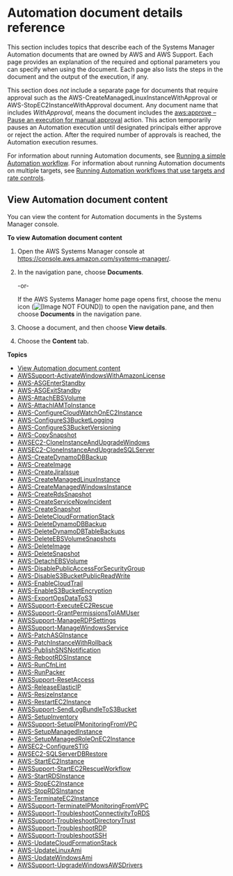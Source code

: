 # Automation document details reference<a name="automation-documents-reference-details"></a>

This section includes topics that describe each of the Systems Manager Automation documents that are owned by AWS and AWS Support\. Each page provides an explanation of the required and optional parameters you can specify when using the document\. Each page also lists the steps in the document and the output of the execution, if any\. 

This section does *not* include a separate page for documents that require approval such as the AWS\-CreateManagedLinuxInstanceWithApproval or AWS\-StopEC2InstanceWithApproval document\. Any document name that includes *WithApproval*, means the document includes the [aws:approve – Pause an execution for manual approval](automation-action-approve.md) action\. This action temporarily pauses an Automation execution until designated principals either approve or reject the action\. After the required number of approvals is reached, the Automation execution resumes\. 

For information about running Automation documents, see [Running a simple Automation workflow](automation-working-executing.md)\. For information about running Automation documents on multiple targets, see [Running Automation workflows that use targets and rate controls](automation-working-targets-and-rate-controls.md)\.

## View Automation document content<a name="view-automation-json"></a>

You can view the content for Automation documents in the Systems Manager console\.

**To view Automation document content**

1. Open the AWS Systems Manager console at [https://console\.aws\.amazon\.com/systems\-manager/](https://console.aws.amazon.com/systems-manager/)\.

1. In the navigation pane, choose **Documents**\.

   \-or\-

   If the AWS Systems Manager home page opens first, choose the menu icon \(![\[Image NOT FOUND\]](http://docs.aws.amazon.com/systems-manager/latest/userguide/images/menu-icon-small.png)\) to open the navigation pane, and then choose **Documents** in the navigation pane\.

1. Choose a document, and then choose **View details**\.

1. Choose the **Content** tab\.

**Topics**
+ [View Automation document content](#view-automation-json)
+ [AWSSupport\-ActivateWindowsWithAmazonLicense](automation-awssupport-activatewindowswithamazonlicense.md)
+ [AWS\-ASGEnterStandby](automation-aws-asgenterstandby.md)
+ [AWS\-ASGExitStandby](automation-aws-asgexitstandby.md)
+ [AWS\-AttachEBSVolume](automation-aws-attachebsvolume.md)
+ [AWS\-AttachIAMToInstance](automation-aws-attachiamtoinstance.md)
+ [AWS\-ConfigureCloudWatchOnEC2Instance](automation-aws-configurecloudwatchonec2instance.md)
+ [AWS\-ConfigureS3BucketLogging](automation-aws-configures3bucketlogging.md)
+ [AWS\-ConfigureS3BucketVersioning](automation-aws-configures3bucketversioning.md)
+ [AWS\-CopySnapshot](automation-aws-copysnapshot.md)
+ [AWSEC2\-CloneInstanceAndUpgradeWindows](automation-awsec2-CloneInstanceAndUpgradeWindows.md)
+ [AWSEC2\-CloneInstanceAndUpgradeSQLServer](automation-awsec2-CloneInstanceAndUpgradeSQLServer.md)
+ [AWS\-CreateDynamoDBBackup](automation-aws-createdynamodbbackup.md)
+ [AWS\-CreateImage](automation-aws-createimage.md)
+ [AWS\-CreateJiraIssue](automation-aws-createjiraissue.md)
+ [AWS\-CreateManagedLinuxInstance](automation-aws-createmanagedlinuxinstance.md)
+ [AWS\-CreateManagedWindowsInstance](automation-aws-createmanagedwindowsinstance.md)
+ [AWS\-CreateRdsSnapshot](automation-aws-createrdssnapshot.md)
+ [AWS\-CreateServiceNowIncident](automation-aws-createservicenowincident.md)
+ [AWS\-CreateSnapshot](automation-aws-createsnapshot.md)
+ [AWS\-DeleteCloudFormationStack](automation-aws-deletecloudformationstack.md)
+ [AWS\-DeleteDynamoDBBackup](automation-aws-deletedynamodbbackup.md)
+ [AWS\-DeleteDynamoDBTableBackups](automation-aws-deletedynamodbtablebackups.md)
+ [AWS\-DeleteEBSVolumeSnapshots](automation-aws-deleteebsvolumesnapshots.md)
+ [AWS\-DeleteImage](automation-aws-deleteimage.md)
+ [AWS\-DeleteSnapshot](automation-aws-deletesnapshot.md)
+ [AWS\-DetachEBSVolume](automation-aws-detachebsvolume.md)
+ [AWS\-DisablePublicAccessForSecurityGroup](automation-aws-disablepublicaccessforsecuritygroup.md)
+ [AWS\-DisableS3BucketPublicReadWrite](automation-aws-disables3bucketpublicreadwrite.md)
+ [AWS\-EnableCloudTrail](automation-aws-enablecloudtrail.md)
+ [AWS\-EnableS3BucketEncryption](automation-aws-enableS3bucketencryption.md)
+ [AWS\-ExportOpsDataToS3](automation-aws-exportopsdatatos3.md)
+ [AWSSupport\-ExecuteEC2Rescue](automation-awssupport-executeec2rescue.md)
+ [AWSSupport\-GrantPermissionsToIAMUser](automation-awssupport-grantpermissionstoiamuser.md)
+ [AWSSupport\-ManageRDPSettings](automation-awssupport-managerdpsettings.md)
+ [AWSSupport\-ManageWindowsService](automation-awssupport-managewindowsservice.md)
+ [AWS\-PatchASGInstance](automation-aws-patchasginstance.md)
+ [AWS\-PatchInstanceWithRollback](automation-aws-patchinstancewithrollback.md)
+ [AWS\-PublishSNSNotification](automation-aws-publishsnsnotification.md)
+ [AWS\-RebootRDSInstance](automation-aws-rebootrdsinstance.md)
+ [AWS\-RunCfnLint](automation-aws-runcfnlint.md)
+ [AWS\-RunPacker](automation-aws-runpacker.md)
+ [AWSSupport\-ResetAccess](automation-awssupport-resetaccess.md)
+ [AWS\-ReleaseElasticIP](automation-aws-releaseelasticip.md)
+ [AWS\-ResizeInstance](automation-aws-resizeinstance.md)
+ [AWS\-RestartEC2Instance](automation-aws-restartec2instance.md)
+ [AWSSupport\-SendLogBundleToS3Bucket](automation-awssupport-sendlogbundletos3bucket.md)
+ [AWS\-SetupInventory](automation-aws-setupinventory.md)
+ [AWSSupport\-SetupIPMonitoringFromVPC](automation-aws-setupipmonitoringfromvpc.md)
+ [AWS\-SetupManagedInstance](automation-aws-setupmanagedinstance.md)
+ [AWS\-SetupManagedRoleOnEC2Instance](automation-aws-setupmanagedroleonec2instance.md)
+ [AWSEC2\-ConfigureSTIG](awsec2-configurestig.md)
+ [AWSEC2\-SQLServerDBRestore](automation-awsec2-sqlserverdbrestore.md)
+ [AWS\-StartEC2Instance](automation-aws-startec2instance.md)
+ [AWSSupport\-StartEC2RescueWorkflow](automation-awssupport-startec2rescueworkflow.md)
+ [AWS\-StartRDSInstance](automation-aws-startrdsinstance.md)
+ [AWS\-StopEC2Instance](automation-aws-stopec2instance.md)
+ [AWS\-StopRDSInstance](automation-aws-stoprdsinstance.md)
+ [AWS\-TerminateEC2Instance](automation-aws-terminateec2instance.md)
+ [AWSSupport\-TerminateIPMonitoringFromVPC](automation-awssupport-terminateipmonitoringfromvpc.md)
+ [AWSSupport\-TroubleshootConnectivityToRDS](automation-awssupport-troubleshootconntords.md)
+ [AWSSupport\-TroubleshootDirectoryTrust](automation-awssupport-troubleshootdirectorytrust.md)
+ [AWSSupport\-TroubleshootRDP](automation-awssupport-troubleshootrdp.md)
+ [AWSSupport\-TroubleshootSSH](automation-awssupport-troubleshootssh.md)
+ [AWS\-UpdateCloudFormationStack](automation-aws-updatecloudformationstack.md)
+ [AWS\-UpdateLinuxAmi](automation-aws-updatelinuxami.md)
+ [AWS\-UpdateWindowsAmi](automation-aws-updatewindowsami.md)
+ [AWSSupport\-UpgradeWindowsAWSDrivers](automation-awssupport-upgradewindowsawsdrivers.md)